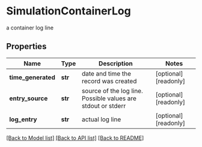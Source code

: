 # SimulationContainerLog

a container log line

## Properties
Name | Type | Description | Notes
------------ | ------------- | ------------- | -------------
**time_generated** | **str** | date and time the record was created | [optional] [readonly] 
**entry_source** | **str** | source of the log line. Possible values are stdout or stderr | [optional] [readonly] 
**log_entry** | **str** | actual log line | [optional] [readonly] 

[[Back to Model list]](../README.md#documentation-for-models) [[Back to API list]](../README.md#documentation-for-api-endpoints) [[Back to README]](../README.md)


